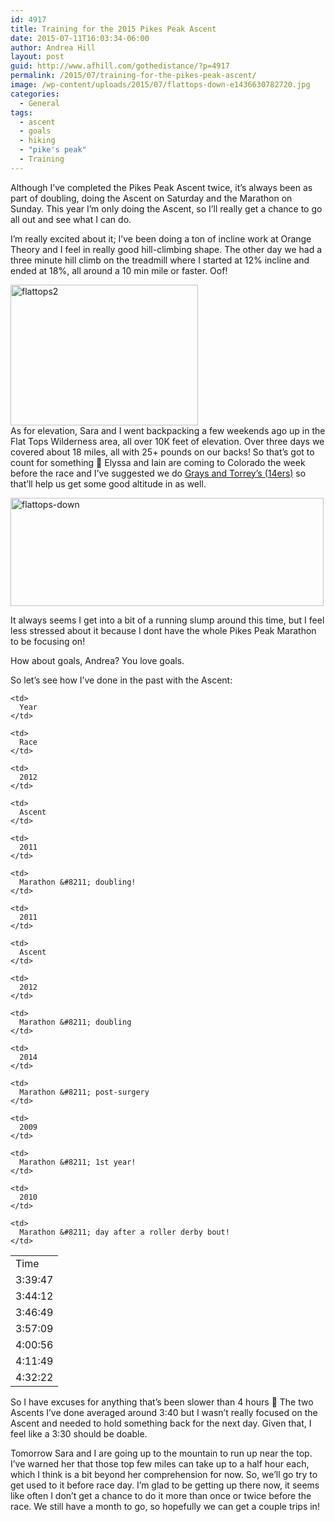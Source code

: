 ```yaml
---
id: 4917
title: Training for the 2015 Pikes Peak Ascent
date: 2015-07-11T16:03:34-06:00
author: Andrea Hill
layout: post
guid: http://www.afhill.com/gothedistance/?p=4917
permalink: /2015/07/training-for-the-pikes-peak-ascent/
image: /wp-content/uploads/2015/07/flattops-down-e1436630782720.jpg
categories:
  - General
tags:
  - ascent
  - goals
  - hiking
  - "pike's peak"
  - Training
---
```

Although I&#8217;ve completed the Pikes Peak Ascent twice, it&#8217;s always been as part of doubling, doing the Ascent on Saturday and the Marathon on Sunday. This year I&#8217;m only doing the Ascent, so I&#8217;ll really get a chance to go all out and see what I can do. 

I&#8217;m really excited about it; I&#8217;ve been doing a ton of incline work at Orange Theory and I feel in really good hill-climbing shape. The other day we had a three minute hill climb on the treadmill where I started at 12% incline and ended at 18%, all around a 10 min mile or faster. Oof! 

[<img src="http://www.afhill.com/gothedistance/wp-content/uploads/2015/07/flattops2-300x225.jpg" alt="flattops2" width="300" height="225" class="alignright size-medium wp-image-4923" srcset="http://www.afhill.com/gothedistance/wp-content/uploads/2015/07/flattops2-300x225.jpg 300w, http://www.afhill.com/gothedistance/wp-content/uploads/2015/07/flattops2.jpg 960w" sizes="(max-width: 300px) 100vw, 300px" />](http://www.afhill.com/gothedistance/wp-content/uploads/2015/07/flattops2.jpg)  
As for elevation, Sara and I went backpacking a few weekends ago up in the Flat Tops Wilderness area, all over 10K feet of elevation. Over three days we covered about 18 miles, all with 25+ pounds on our backs! So that&#8217;s got to count for something 🙂 Elyssa and Iain are coming to Colorado the week before the race and I&#8217;ve suggested we do [Grays and Torrey&#8217;s (14ers)](http://www.14ers.com/routemain.php?route=torr5&peak=Grays+Peak+and+Torreys+Peak) so that&#8217;ll help us get some good altitude in as well. 

[<img src="http://www.afhill.com/gothedistance/wp-content/uploads/2015/07/flattops-down-e1436630782720.jpg" alt="flattops-down" width="501" height="173" class="alignnone size-full wp-image-4925" />](http://www.afhill.com/gothedistance/wp-content/uploads/2015/07/flattops-down-e1436630782720.jpg)

It always seems I get into a bit of a running slump around this time, but I feel less stressed about it because I dont have the whole Pikes Peak Marathon to be focusing on! 

How about goals, Andrea? You love goals.

So let&#8217;s see how I&#8217;ve done in the past with the Ascent:

<table>
  <tr>
    <td>
      Time
    </td>
    
    <td>
      Year
    </td>
    
    <td>
      Race
    </td>
  </tr>
  
  <tr>
    <td>
      3:39:47
    </td>
    
    <td>
      2012
    </td>
    
    <td>
      Ascent
    </td>
  </tr>
  
  <tr>
    <td>
      3:44:12
    </td>
    
    <td>
      2011
    </td>
    
    <td>
      Marathon &#8211; doubling!
    </td>
  </tr>
  
  <tr>
    <td>
      3:46:49
    </td>
    
    <td>
      2011
    </td>
    
    <td>
      Ascent
    </td>
  </tr>
  
  <tr>
    <td>
      3:57:09
    </td>
    
    <td>
      2012
    </td>
    
    <td>
      Marathon &#8211; doubling
    </td>
  </tr>
  
  <tr>
    <td>
      4:00:56
    </td>
    
    <td>
      2014
    </td>
    
    <td>
      Marathon &#8211; post-surgery
    </td>
  </tr>
  
  <tr>
    <td>
      4:11:49
    </td>
    
    <td>
      2009
    </td>
    
    <td>
      Marathon &#8211; 1st year!
    </td>
  </tr>
  
  <tr>
    <td>
      4:32:22
    </td>
    
    <td>
      2010
    </td>
    
    <td>
      Marathon &#8211; day after a roller derby bout!
    </td>
  </tr>
</table>

So I have excuses for anything that&#8217;s been slower than 4 hours 🙂 The two Ascents I&#8217;ve done averaged around 3:40 but I wasn&#8217;t really focused on the Ascent and needed to hold something back for the next day. Given that, I feel like a 3:30 should be doable. 

Tomorrow Sara and I are going up to the mountain to run up near the top. I&#8217;ve warned her that those top few miles can take up to a half hour each, which I think is a bit beyond her comprehension for now. So, we&#8217;ll go try to get used to it before race day. I&#8217;m glad to be getting up there now, it seems like often I don&#8217;t get a chance to do it more than once or twice before the race. We still have a month to go, so hopefully we can get a couple trips in!